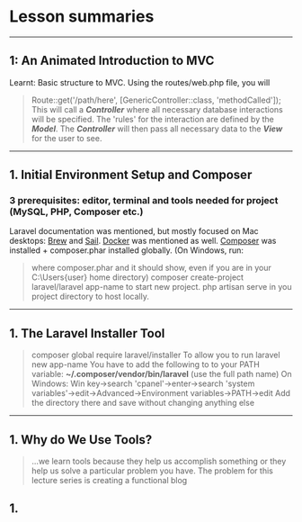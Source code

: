 # Lesson summaries

---

## 1: An Animated Introduction to MVC
Learnt: Basic structure to MVC.
Using the routes/web.php file, you will 
> Route::get('/path/here', [GenericController::class, 'methodCalled']);
This will call a ***Controller*** where all necessary database interactions will be specified.
The 'rules' for the interaction are defined by the ***Model***.
The ***Controller*** will then pass all necessary data to the ***View*** for the user to see.

----

## 1. Initial Environment Setup and Composer
### 3 prerequisites: editor, terminal and tools needed for project (MySQL, PHP, Composer etc.)
Laravel documentation was mentioned, but mostly focused on Mac desktops: [Brew](https://brew.sh) and [Sail](https://laravel.com/docs/10.x#sail-on-macos).
[Docker](https://www.docker.com/products/docker-desktop/) was mentioned as well.
[Composer](https://getcomposer.org) was installed + composer.phar installed globally. (On Windows, run:
> where composer.phar
and it should show, even if you are in your C:\Users\{user} home directory)
> composer create-project laravel/laravel app-name
to start new project.
> php artisan serve
in you project directory to host locally.

----

## 1. The Laravel Installer Tool
> composer global require laravel/installer
To allow you to run
> laravel new app-name
You have to add the following to to your PATH variable:
> __~/.composer/vendor/bin/laravel__ 
(use the full path name)
On Windows: Win key->search 'cpanel'->enter->search 'system variables'->edit->Advanced->Environment variables->PATH->edit
Add the directory there and save without changing anything else

----

## 1. Why do We Use Tools?
> ...we learn tools because they help us accomplish something or they help us solve a particular problem you have.
The problem for this lecture series is creating a functional blog

## 1.